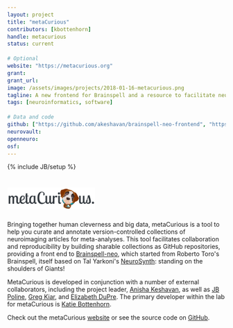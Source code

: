 ```yaml
---
layout: project
title: "metaCurious"
contributors: [kbottenhorn]
handle: metacurious
status: current

# Optional
website: "https://metacurious.org"
grant:
grant_url:
image: /assets/images/projects/2018-01-16-metacurious.png
tagline: A new frontend for Brainspell and a resource to facilitate neuroimaging meta-analysis.
tags: [neuroinformatics, software]

# Data and code
github: ["https://github.com/akeshavan/brainspell-neo-frontend", "https://github.com/OpenNeuroLab/brainspell-neo"]
neurovault:
openneuro:
osf:
---
```

{% include JB/setup %}

# <img src="/assets/images/projects/2018-01-16-metacurious-banner.png" width="40%">
Bringing together human cleverness and big data, metaCurious is a tool to help you curate and annotate version-controlled collections of neuroimaging articles for meta-analyses. This tool facilitates collaboration and reproducibility by building sharable collections as GitHub repositories, providing a front end to [Brainspell-neo](https://brainspell.herokuapp.com), which started from Roberto Toro's Brainspell, itself based on Tal Yarkoni's [NeuroSynth](http://neurosynth.org): standing on the shoulders of Giants!

MetaCurious is developed in conjunction with a number of external collaborators, including the project leader, [Anisha Keshavan](https://github.com/akeshavan), as well as [JB Poline](https://github.com/jbpoline), [Greg Kiar](https://github.com/gkiar), and [Elizabeth DuPre](https://github.com/emdupre). The primary developer within the lab for metaCurious is [Katie Bottenhorn](/team/bottenhorn-katherine).

Check out the metaCurious [website](https://metacurious.org/) or see the source code on [GitHub](https://github.com/akeshavan/brainspell-neo-frontend).

